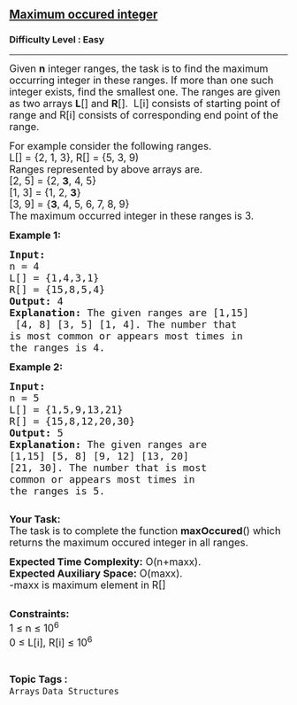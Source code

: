 <h2><a href="https://practice.geeksforgeeks.org/problems/maximum-occured-integer4602/1?page=1&difficulty[]=0&status[]=unsolved&category[]=Arrays&category[]=Strings&sortBy=submissions">Maximum occured integer</a></h2><h3>Difficulty Level : Easy</h3><hr><div class="problems_problem_content__Xm_eO"><p><span style="font-size:18px">Given <strong>n</strong>&nbsp;integer ranges, the task is to find the maximum occurring integer in these ranges. If more than one such integer exists, find the smallest one. The ranges are given as two arrays <strong>L</strong>[] and <strong>R</strong>[].&nbsp; L[i] consists of starting point of range and R[i] consists of corresponding end point of the range. </span></p>

<p><span style="font-size:18px">For example consider the following ranges.<br>
L[] = {2, 1, 3}, R[] = {5, 3, 9)<br>
Ranges represented by above arrays are.<br>
[2, 5] = {2, <strong>3</strong>, 4, 5}<br>
[1, 3] = {1, 2, <strong>3</strong>}<br>
[3, 9] = {<strong>3</strong>, 4, 5, 6, 7, 8, 9}<br>
The maximum occurred integer in these ranges is 3.</span></p>

<p><span style="font-size:18px"><strong>Example 1:</strong></span></p>

<pre><span style="font-size:18px"><strong>Input:
</strong>n = 4
L[] = {1,4,3,1}
R[] = {15,8,5,4}
<strong>Output: </strong>4<strong>
Explanation: </strong>The given ranges are [1,15]
 [4, 8] [3, 5] [1, 4]. The number that 
is most common or appears most times in 
the ranges is 4.</span>
</pre>

<p><span style="font-size:18px"><strong>Example 2:</strong></span></p>

<pre><span style="font-size:18px"><strong>Input:
</strong>n = 5
L[] = {1,5,9,13,21}
R[] = {15,8,12,20,30}
<strong>Output: </strong>5<strong>
Explanation: </strong>The given ranges are 
[1,15] [5, 8] [9, 12] [13, 20] 
[21, 30]. The number that is most 
common or appears most times in 
the ranges is 5.</span>

</pre>

<p><span style="font-size:18px"><strong>Your Task:</strong><br>
The task is to complete the function <strong>maxOccured</strong>() which returns the maximum occured integer in all ranges.</span></p>

<p><span style="font-size:18px"><strong>Expected Time Complexity:</strong>&nbsp;O(n+maxx).<br>
<strong>Expected Auxiliary Space:</strong>&nbsp;O(maxx).<br>
-maxx is maximum element in R[]</span></p>

<p><br>
<span style="font-size:18px"><strong>Constraints:</strong><br>
1 ≤ n ≤ 10<sup>6</sup><br>
0 ≤ L[i], R[i] ≤ 10<sup>6</sup></span></p>
</div><br><p><span style=font-size:18px><strong>Topic Tags : </strong><br><code>Arrays</code>&nbsp;<code>Data Structures</code>&nbsp;
